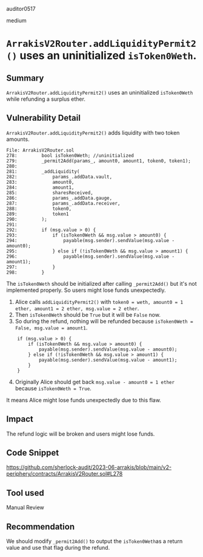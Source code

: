 auditor0517

medium

# `ArrakisV2Router.addLiquidityPermit2()` uses an uninitialized `isToken0Weth`.

## Summary
`ArrakisV2Router.addLiquidityPermit2()` uses an uninitialized `isToken0Weth` while refunding a surplus ether.

## Vulnerability Detail
`ArrakisV2Router.addLiquidityPermit2()` adds liquidity with two token amounts.

```solidity
File: ArrakisV2Router.sol
278:         bool isToken0Weth; //uninitialized
279:         _permit2Add(params_, amount0, amount1, token0, token1);
280: 
281:         _addLiquidity(
282:             params_.addData.vault,
283:             amount0,
284:             amount1,
285:             sharesReceived,
286:             params_.addData.gauge,
287:             params_.addData.receiver,
288:             token0,
289:             token1
290:         );
291: 
292:         if (msg.value > 0) {
293:             if (isToken0Weth && msg.value > amount0) {
294:                 payable(msg.sender).sendValue(msg.value - amount0);
295:             } else if (!isToken0Weth && msg.value > amount1) {
296:                 payable(msg.sender).sendValue(msg.value - amount1);
297:             }
298:         }
```

The `isToken0Weth` should be initialized after calling `_permit2Add()` but it's not implemented properly. So users might lose funds unexpectedly.

1. Alice calls `addLiquidityPermit2()` with `token0 = weth, amount0 = 1 ether, amount1 = 2 ether, msg.value = 2 ether`.
2. Then `isToken0Weth` should be `True` but it will be `False` now.
3. So during the refund, nothing will be refunded because `isToken0Weth = False, msg.value = amount1`.
```solidity
    if (msg.value > 0) {
        if (isToken0Weth && msg.value > amount0) {
            payable(msg.sender).sendValue(msg.value - amount0);
        } else if (!isToken0Weth && msg.value > amount1) {
            payable(msg.sender).sendValue(msg.value - amount1);
        }
    }
```
4. Originally Alice should get back `msg.value - amount0 = 1 ether` because `isToken0Weth = True`.

It means Alice might lose funds unexpectedly due to this flaw.

## Impact
The refund logic will be broken and users might lose funds.

## Code Snippet
https://github.com/sherlock-audit/2023-06-arrakis/blob/main/v2-periphery/contracts/ArrakisV2Router.sol#L278

## Tool used
Manual Review

## Recommendation
We should modify `_permit2Add()` to output the `isToken0Weth`as a return value and use that flag during the refund.